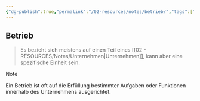```yaml
---
{"dg-publish":true,"permalink":"/02-resources/notes/betrieb/","tags":["bwl","#LF01","prüfungsrelevant","publish"],"noteIcon":"","updated":"2024-06-09T19:16:39.251+02:00"}
---
```


## Betrieb 
> Es bezieht sich meistens auf einen Teil eines [[02 - RESOURCES/Notes/Unternehmen\|Unternehmen]], kann aber eine spezifische Einheit sein.


> [!note] 
> Ein Betrieb ist oft auf die Erfüllung bestimmter Aufgaben oder Funktionen innerhalb des Unternehmens ausgerichtet.
